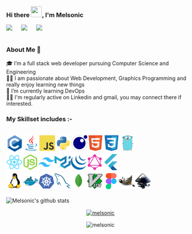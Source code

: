 ### Hi there <img src="https://github.com/TheDudeThatCode/TheDudeThatCode/blob/master/Assets/Hi.gif" width="29px" height="29px" >, I'm Melsonic

<a href="https://twitter.com/Melsonic1">
  <img align="left" width="40px" src="https://camo.githubusercontent.com/35b0b8bfbd8840f35607fb56ad0a139047fd5d6e09ceb060c5c6f0a5abd1044c/68747470733a2f2f6564656e742e6769746875622e696f2f537570657254696e7949636f6e732f696d616765732f7376672f747769747465722e737667" />
</a>
<a href="https://www.linkedin.com/in/madhurjya-kalita-946286221/">
  <img align="left" width="40px" src="https://camo.githubusercontent.com/c8a9c5b414cd812ad6a97a46c29af67239ddaeae08c41724ff7d945fb4c047e5/68747470733a2f2f6564656e742e6769746875622e696f2f537570657254696e7949636f6e732f696d616765732f7376672f6c696e6b6564696e2e737667"  />
</a>
<a href="mailto:madhurjyakalita2017@gmail.com">
  <img align="left" width="43px" src="https://camo.githubusercontent.com/4a3dd8d10a27c272fd04b2ce8ed1a130606f95ea6a76b5e19ce8b642faa18c27/68747470733a2f2f6564656e742e6769746875622e696f2f537570657254696e7949636f6e732f696d616765732f7376672f676d61696c2e737667" />
</a>

<br><br>

### About Me 🚀

🎓 I’m a full stack web developer pursuing Computer Science and Engineering</br>
👨‍💻 I am passionate about Web Development, Graphics Programming and really enjoy learning new things<br>
🌱 I’m currently learning DevOps
<br>
🙋‍♂️ I'm regularly active on Linkedin and gmail, you may connect there if interested.<br>

### My Skillset includes :- 
<br>
<div align="left">
  <img align="left" src="https://github.com/devicons/devicon/blob/master/icons/c/c-original.svg" width="45" />
  <img align="left" src="https://github.com/devicons/devicon/blob/master/icons/java/java-original.svg" width="43" />
  <img align="left" src="https://github.com/devicons/devicon/blob/master/icons/javascript/javascript-original.svg" width="43" />
  <img align="left" src="https://github.com/devicons/devicon/blob/master/icons/python/python-original.svg" width="43" />
  <img align="left" src="https://github.com/devicons/devicon/blob/master/icons/lua/lua-original.svg" width="43" />
  <img align="left" src="https://github.com/devicons/devicon/blob/master/icons/html5/html5-original.svg" width="43" />
  <img align="left" src="https://github.com/devicons/devicon/blob/master/icons/css3/css3-original.svg" width="43" />
  <img align="left" src="https://github.com/devicons/devicon/blob/master/icons/go/go-original.svg" width="43" />
</div>
<br>
<br>
<br>
<div align="left" >
  <img align="left" src="https://github.com/devicons/devicon/blob/master/icons/react/react-original.svg" width="43" />
  <img align="left" src="https://github.com/devicons/devicon/blob/master/icons/nodejs/nodejs-original.svg" width="43" />
  <img align="left" src="https://github.com/devicons/devicon/blob/master/icons/tailwindcss/tailwindcss-plain.svg" width="43" />
  <img align="left" src="https://github.com/devicons/devicon/blob/master/icons/materialui/materialui-original.svg" width="43" />
  <img align="left" src="https://github.com/devicons/devicon/blob/master/icons/jquery/jquery-original.svg" width="43" />
  <img align="left" src="https://github.com/devicons/devicon/blob/master/icons/graphql/graphql-plain.svg" width="43" />
  <img align="left" src="https://github.com/devicons/devicon/blob/master/icons/flutter/flutter-original.svg" width="43" />
</div>
<br>
<br>
<br>
<div align="left">
  <img align="left" src="https://github.com/devicons/devicon/blob/master/icons/linux/linux-original.svg" width="43" />
  <img align="left" src="https://github.com/devicons/devicon/blob/master/icons/docker/docker-original.svg" width="43" />
  <img align="left" src="https://github.com/devicons/devicon/blob/master/icons/kubernetes/kubernetes-plain.svg" width="43" />
  <img align="left" src="https://github.com/devicons/devicon/blob/master/icons/mysql/mysql-original.svg" width="43" />
  <img align="left" src="https://github.com/devicons/devicon/blob/master/icons/mongodb/mongodb-original.svg" width="43" />
  <img align="left" src="https://github.com/devicons/devicon/blob/master/icons/vim/vim-original.svg" width="43" />
  <img align="left" src="https://github.com/devicons/devicon/blob/master/icons/figma/figma-original.svg" width="43" />
  <img align="left" src="https://github.com/devicons/devicon/blob/master/icons/gimp/gimp-original.svg" width="43" />
  <img align="left" src="https://github.com/devicons/devicon/blob/master/icons/inkscape/inkscape-original.svg" width="43" />
</div>
<br>
<br>
<br>

![Melsonic's github stats](https://github-readme-stats.vercel.app/api?username=melsonic)

<p align="center"> <a href="https://github.com/ryo-ma/github-profile-trophy"><img align="center" src="https://github-profile-trophy.vercel.app/?username=melsonic" alt="melsonic" /></a> </p>

<p align="center"><img align="center" src="https://github-readme-streak-stats.herokuapp.com/?user=melsonic&" alt="melsonic" /></p>


